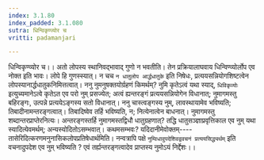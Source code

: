 ```yaml
---
index: 3.1.80
index_padded: 3.1.080
sutra: धिन्विकृण्व्योर च
vritti: padamanjari

---
```

धिन्विकृण्व्योर च।। अतो लोपस्य स्थानिवद्भावाद् गुणो न भवतीति। तेन प्रक्रियालाघवाय धिन्विण्व्योर्लोप एव नोक्त इति भावः। लोपे हि गुणस्स्यात्। न चच `न धातुलोप आर्द्धधातुके` इति निषेधः, प्रत्ययसन्नियोगशिष्टत्वेन लोपस्यानार्द्धधातुकनिमित्तत्वात्। ननु नुमनुषक्तयोर्ग्रहणं किमर्थम्? नुमि कृतेऽत्वं यथा स्याद्, `धिविकृव्योः` इत्युच्यमानेऽत्वे कृतेऽत एव परो नुम् प्रसज्येत; अत्वं ह्यन्तरङ्गं प्रत्ययसन्नियोगेन विधानात्; नुमागमस्तु बहिरङ्गः, उत्पन्ने प्रत्ययेऽङ्गस्य सतो विधानात्। ननु चास्त्वङ्गस्य नुम्, लावस्थायामेव भविष्यति; तिबादीनामन्तरङ्गत्वात्। तिबादिष्वेव तर्हि भविष्यति, न; नित्येनात्वेन बाधनात्। नुमागमस्तु शब्दान्तरप्राप्तेरनित्यः। अन्तरङ्गस्तर्हि नुमागमस्तद्विधौ धातुग्रहणात्? तद्धि धातुसञ्ज्ञाप्रवृत्तिकाल एव नुम् यथा स्यादित्येवमर्थम्; अन्यस्योदितोऽसम्भवात्। कथमसम्भवः? यदिदानीमेवोक्तम्----तासेरिदित्करणमनुनासिकलोपप्रतिषेधार्थमिति। नन्वत्रापि पक्षे `नुम्विधावुपदेशिवद्ववचनं प्रत्ययसिद्ध्यर्थम्` इति वचनादुपदेश एव नुम् भविष्यति ? एवं तर्ह्यन्तरङ्गत्वादेव प्राप्तस्य नुमोऽयं निर्द्देशः।।